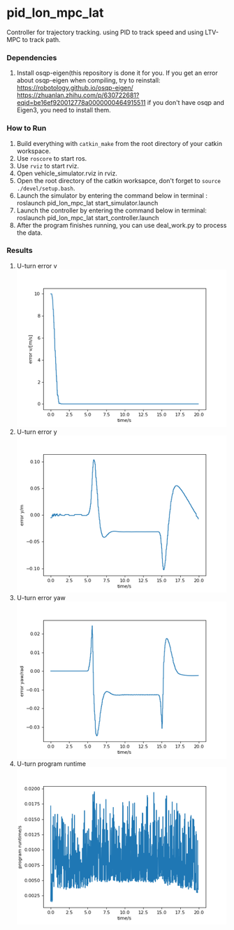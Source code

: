 # pid_lon_mpc_lat
Controller for trajectory tracking.
using PID to track speed and using LTV-MPC to track path.

### Dependencies
1. Install osqp-eigen(this repository is done it for you. If  you get an error about osqp-eigen when compiling, try to reinstall:
   https://robotology.github.io/osqp-eigen/
   https://zhuanlan.zhihu.com/p/630722681?eqid=be16ef920012778a0000000464915511
   if you don't have osqp and Eigen3, you need to install them.

### How to Run
1. Build everything with ```catkin_make```  from the root directory of your catkin workspace.
2. Use ```roscore``` to start ros.
3. Use ```rviz``` to start rviz.
4. Open vehicle_simulator.rviz in rviz.
5. Open the root directory of the catkin worksapce, don't forget to ```source ./devel/setup.bash```.
6. Launch the simulator by entering the command below in terminal :
    roslaunch pid_lon_mpc_lat start_simulator.launch
7. Launch the controller by entering the command below in terminal:
    roslaunch pid_lon_mpc_lat start_controller.launch
8.  After the program finishes running, you can use deal_work.py to process the data.

### Results
1. U-turn error v
    ![error_v](src/pid_lon_mpc_lat/figure_result/U_road_error_v.png)
2. U-turn error y
   ![error_y](src/pid_lon_mpc_lat/figure_result/U_road_error_y.png)
3. U-turn error yaw
   ![error_yaw](src/pid_lon_mpc_lat/figure_result/U_road_error_yaw.png)
4. U-turn program runtime
   ![program_runtime](src/pid_lon_mpc_lat/figure_result/U_road_program_runtime.png)
   

   

   

